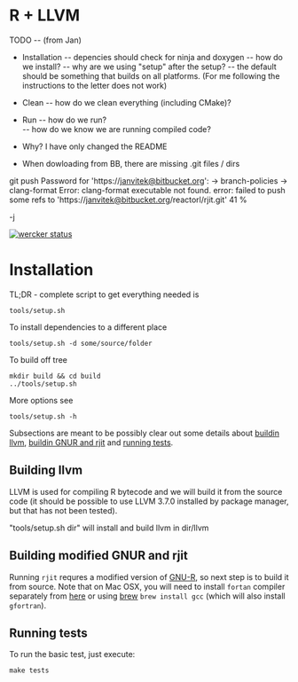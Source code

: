 # R + LLVM

TODO --  (from Jan)

  * Installation -- depencies should check for ninja and doxygen
                 -- how do we install? 
                 -- why are we using "setup" after the setup?
                 -- the default should be something that builds on all platforms. (For me following the instructions to the letter does not work)

  * Clean  --  how do we clean everything (including CMake)?

  * Run -- how do we run?  
        -- how do we know we are running compiled code?

  * Why?  I have only changed the README

  * When dowloading from BB, there are missing .git files / dirs
 
git push
Password for 'https://janvitek@bitbucket.org': 
-> branch-policies
-> clang-format
Error: clang-format executable not found.
error: failed to push some refs to 'https://janvitek@bitbucket.org/reactorl/rjit.git'
41 % 


-j  





[![wercker status](https://app.wercker.com/status/ba5d6ebd4d90bb4d6a4a9b1f12894063/m "wercker status")](https://app.wercker.com/project/bykey/ba5d6ebd4d90bb4d6a4a9b1f12894063)

# Installation

TL;DR - complete script to get everything needed is
```
tools/setup.sh
```

To install dependencies to a different place
```
tools/setup.sh -d some/source/folder
```

To build off tree
```
mkdir build && cd build
../tools/setup.sh
```

More options see
```
tools/setup.sh -h
```

Subsections are meant to be possibly clear out some details about [buildin llvm](#building-llvm), [buildin GNUR and rjit](#building-modified-gnur-and-rjit) and [running tests](#running-tests). 

## Building llvm

LLVM is used for compiling R bytecode and we will build it from the source code (it should be possible to use LLVM 3.7.0 installed by package manager, but that has not been tested). 

"tools/setup.sh dir" will install and build llvm in dir/llvm 

## Building modified GNUR and rjit

Running `rjit` requres a modified version of [GNU-R](https://bitbucket.org/reactorl/gnur), so next step is to build it from source. Note that on Mac OSX, you will need to install `fortan` compiler separately from [here](https://gcc.gnu.org/wiki/GFortranBinaries#MacOS) or using [brew](http://brew.sh/) `brew install gcc` (which will also install `gfortran`).

## Running tests

To run the basic test, just execute:

```
make tests
```
